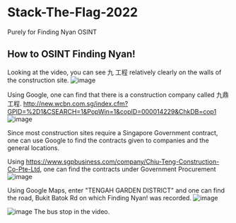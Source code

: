 # Stack-The-Flag-2022
Purely for Finding Nyan OSINT

## How to OSINT Finding Nyan!

Looking at the video, you can see 九 工程 relatively clearly on the walls of the construction site.
![image](https://user-images.githubusercontent.com/80171064/205593089-8cec5fa2-fe09-4d22-b4fd-05b5e2a7d3e8.png)

Using Google, one can find that there is a construction company called 九鼎工程.
http://new.wcbn.com.sg/index.cfm?GPID=%2D1&CSEARCH=1&PopWin=1&copID=000014229&ChkDB=cop1
![image](https://user-images.githubusercontent.com/80171064/205593534-d0f76101-fd8a-4d4d-a71f-e4f071615d21.png)


Since most construction sites require a Singapore Government contract, one can use Google to find the contracts given to companies and the general locations.

Using https://www.sgpbusiness.com/company/Chiu-Teng-Construction-Co-Pte-Ltd, one can find the contracts under Government Procurement
![image](https://user-images.githubusercontent.com/80171064/205593251-6821c119-f642-4caa-ae6f-95dc0358a226.png)


Using Google Maps, enter "TENGAH GARDEN DISTRICT" and one can find the road, Bukit Batok Rd on which Finding Nyan! was recorded. 
![image](https://user-images.githubusercontent.com/80171064/205593598-991bc442-956f-45db-a765-649e93bf9838.png)

![image](https://user-images.githubusercontent.com/80171064/205593721-056f1a78-80ca-4ec3-b20e-f2cc779dc14a.png)
The bus stop in the video.
